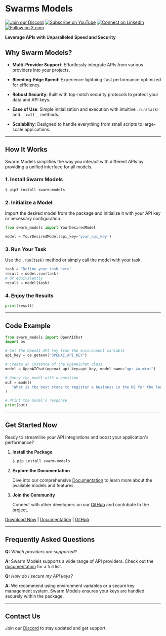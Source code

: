 
# Swarms Models

[![Join our Discord](https://img.shields.io/badge/Discord-Join%20our%20server-5865F2?style=for-the-badge&logo=discord&logoColor=white)](https://discord.gg/agora-999382051935506503) [![Subscribe on YouTube](https://img.shields.io/badge/YouTube-Subscribe-red?style=for-the-badge&logo=youtube&logoColor=white)](https://www.youtube.com/@kyegomez3242) [![Connect on LinkedIn](https://img.shields.io/badge/LinkedIn-Connect-blue?style=for-the-badge&logo=linkedin&logoColor=white)](https://www.linkedin.com/in/kye-g-38759a207/) [![Follow on X.com](https://img.shields.io/badge/X.com-Follow-1DA1F2?style=for-the-badge&logo=x&logoColor=white)](https://x.com/kyegomezb)



**Leverage APIs with Unparalleled Speed and Security**


## **Why Swarm Models?**

- **Multi-Provider Support**: Effortlessly integrate APIs from various providers into your projects.

- **Bleeding-Edge Speed**: Experience lightning-fast performance optimized for efficiency.

- **Robust Security**: Built with top-notch security protocols to protect your data and API keys.

- **Ease of Use**: Simple initialization and execution with intuitive `.run(task)` and `__call__` methods.
- **Scalability**: Designed to handle everything from small scripts to large-scale applications.

---

## **How It Works**

Swarm Models simplifies the way you interact with different APIs by providing a unified interface for all models.

### **1. Install Swarm Models**

```bash
$ pip3 install swarm-models
```

### **2. Initialize a Model**

Import the desired model from the package and initialize it with your API key or necessary configuration.

```python
from swarm_models import YourDesiredModel

model = YourDesiredModel(api_key='your_api_key')
```

### **3. Run Your Task**

Use the `.run(task)` method or simply call the model with your task.

```python
task = "Define your task here"
result = model.run(task)
# Or equivalently
result = model(task)
```

### **4. Enjoy the Results**

```python
print(result)
```

---

## **Code Example**

```python
from swarm_models import OpenAIChat
import os

# Get the OpenAI API key from the environment variable
api_key = os.getenv("OPENAI_API_KEY")

# Create an instance of the OpenAIChat class
model = OpenAIChat(openai_api_key=api_key, model_name="gpt-4o-mini")

# Query the model with a question
out = model(
   "What is the best state to register a business in the US for the least amount of taxes?"
)

# Print the model's response
print(out)
```

---


## **Get Started Now**

Ready to streamline your API integrations and boost your application's performance?

1. **Install the Package**

   ```bash
   $ pip install swarm-models
   ```

2. **Explore the Documentation**

   Dive into our comprehensive [Documentation](https://example.com/docs) to learn more about the available models and features.

3. **Join the Community**

   Connect with other developers on our [GitHub](https://github.com/swarm-models) and contribute to the project.

[Download Now](https://pypi.org/project/swarm-models/) | [Documentation](https://example.com/docs) | [GitHub](https://github.com/swarm-models)

---

## **Frequently Asked Questions**

**Q:** *Which providers are supported?*

**A:** Swarm Models supports a wide range of API providers. Check out the [documentation](https://example.com/docs/providers) for a full list.

**Q:** *How do I secure my API keys?*

**A:** We recommend using environment variables or a secure key management system. Swarm Models ensures your keys are handled securely within the package.

---

## **Contact Us**

Join our [Discord](https://discord.gg/agora-999382051935506503) to stay updated and get support.
